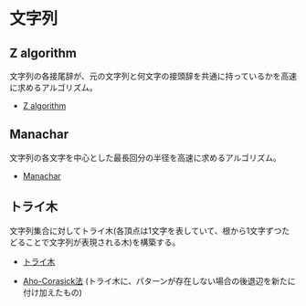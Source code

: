 # 文字列

## Z algorithm
文字列の各接尾辞が、元の文字列と何文字の接頭辞を共通に持っているかを高速に求めるアルゴリズム。

- [Z algorithm](https://github.com/tokusakurai/Library/blob/main/String/Z_Algorithm.cpp)

## Manachar
文字列の各文字を中心とした最長回分の半径を高速に求めるアルゴリズム。

- [Manachar](https://github.com/tokusakurai/Library/blob/main/String/Manachar.cpp)

## トライ木
文字列集合に対してトライ木(各頂点は1文字を表していて、根から1文字ずつたどることで文字列が表現される木)を構築する。

- [トライ木](https://github.com/tokusakurai/Library/blob/main/String/Trie.cpp)

- [Aho-Corasick法](https://github.com/tokusakurai/Library/blob/main/String/Trie.cpp) (トライ木に、パターンが存在しない場合の後退辺を新たに付け加えたもの)
